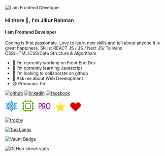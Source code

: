 ![I am Frontend Developer](https://scontent.fdac24-5.fna.fbcdn.net/v/t39.30808-6/265805344_3318503751729846_3079227323563945404_n.jpg?_nc_cat=100&ccb=1-7&_nc_sid=a5f93a&_nc_eui2=AeFDDv0zg_1qU-45IxII5bHSmf6LRhTt19OZ_otGFO3X00rPZUng-lvkzMWL3eFKIehFXDSrd4N8mPfqyMT6NV2S&_nc_ohc=Gln0lIh0HjkQ7kNvgEIvtnm&_nc_ht=scontent.fdac24-5.fna&oh=00_AYAWSc7tfo6uJUSiH4-uCw_fwfoovSrILHA74rDQw2c8Hg&oe=668F50F0)
### Hi there 👋, I'm Jillur Rahman
#### I am Frontend Developer
Coding is first passionate. Love to learn new skills and tell about anyone it is great happiness.
Skills:  REACT JS / JS / Next JS/ Tailwind CSS/HTML/CSS/Data Structure & Algoritham

- 🔭 I’m currently working on Front End Dev 
- 🌱 I’m currently learning Javascript 
- 👯 I’m looking to collaborate on github 
- 💬 Ask me about Web Development 
- 😄 Pronouns: he 


[<img src='https://cdn.jsdelivr.net/npm/simple-icons@3.0.1/icons/github.svg' alt='github' height='40'>](https://github.com/jillur984)  [<img src='https://cdn.jsdelivr.net/npm/simple-icons@3.0.1/icons/linkedin.svg' alt='linkedin' height='40'>](https://www.linkedin.com/in/md-jillur-rahman-155793221/?_l=en_US/)  [<img src='https://cdn.jsdelivr.net/npm/simple-icons@3.0.1/icons/facebook.svg' alt='facebook' height='40'>](https://www.facebook.com/jillurrahman.imon.9)  

<a href='https://archiveprogram.github.com/'><img src='https://raw.githubusercontent.com/acervenky/animated-github-badges/master/assets/acbadge.gif' width='40' height='40'></a> <a href='https://docs.github.com/en/developers'><img src='https://raw.githubusercontent.com/acervenky/animated-github-badges/master/assets/devbadge.gif' width='40' height='40'></a> <a href='https://github.com/pricing'><img src='https://raw.githubusercontent.com/acervenky/animated-github-badges/master/assets/pro.gif' width='40' height='40'></a> <a href='https://stars.github.com/'><img src='https://raw.githubusercontent.com/acervenky/animated-github-badges/master/assets/starbadge.gif' width='35' height='35'></a> <a href='https://docs.github.com/en/github/supporting-the-open-source-community-with-github-sponsors'><img src='https://raw.githubusercontent.com/acervenky/animated-github-badges/master/assets/sponsorbadge.gif' width='35' height='35'></a> 

[![trophy](https://github-profile-trophy.vercel.app/?username=jillur984)](https://github.com/ryo-ma/github-profile-trophy)

[![Top Langs](https://github-readme-stats.vercel.app/api/top-langs/?username=jillur984)](https://github.com/anuraghazra/github-readme-stats)

![Vaunt Badge](https://api.vaunt.dev/v1/github/entities/jillur984/contributions?format=svg&private=false)  

![GitHub streak stats](https://streak-stats.demolab.com/?user=jillur984)  



